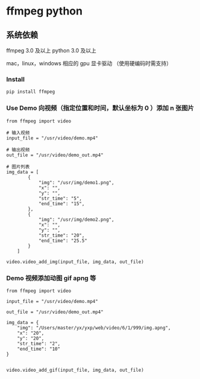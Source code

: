 # ffmpeg python

## 系统依赖
ffmpeg 3.0 及以上
python 3.0 及以上

mac，linux，windows 相应的 gpu 显卡驱动 （使用硬编码时需支持）

### Install
```shell
pip install ffmpeg
```

### Use Demo 向视频（指定位置和时间，默认坐标为 0 ）添加 n 张图片
```shell
from ffmpeg import video

# 输入视频
input_file = "/usr/video/demo.mp4"

# 输出视频
out_file = "/usr/video/demo_out.mp4"

# 图片列表
img_data = [
        {
            "img": "/usr/img/demo1.png",
            "x": "",
            "y": "",
            "str_time": "5",
            "end_time": "15",
        },
        {
            "img": "/usr/img/demo2.png",
            "x": "",
            "y": "",
            "str_time": "20",
            "end_time": "25.5"
        }
    ]

video.video_add_img(input_file, img_data, out_file)
```

### Demo 视频添加动图 gif apng 等

```shell
from ffmpeg import video

input_file = "/usr/video/demo.mp4"

out_file = "/usr/video/demo_out.mp4"

img_data = {
    "img": "/Users/master/yx/yxp/web/video/6/1/999/img.apng",
    "x": "20",
    "y": "20",
    "str_time": "2",
    "end_time": "10"
}


video.video_add_gif(input_file, img_data, out_file)
```


